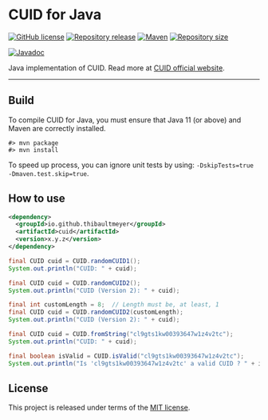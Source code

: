 # CUID for Java

[![GitHub license](https://img.shields.io/badge/license-MIT-blue.svg?logo=github)](https://raw.githubusercontent.com/thibaultmeyer/cuid-java/master/LICENSE)
[![Repository release](https://img.shields.io/github/v/release/thibaultmeyer/cuid-java?logo=github)](https://github.com/thibaultmeyer/cuid-java/releases)
[![Maven](https://img.shields.io/maven-central/v/io.github.thibaultmeyer/cuid.svg?logo=apache-maven)](https://search.maven.org/artifact/io.github.thibaultmeyer/cuid)
[![Repository size](https://img.shields.io/github/repo-size/thibaultmeyer/cuid-java.svg?logo=git)](https://github.com/thibaultmeyer/cuid-java)

[![Javadoc](https://javadoc.io/badge2/io.github.thibaultmeyer/cuid/javadoc.svg)](https://javadoc.io/doc/io.github.thibaultmeyer/cuid)

Java implementation of CUID. Read more at <a href="https://usecuid.org/">CUID official website</a>.
*****


## Build
To compile CUID for Java, you must ensure that Java 11 (or above) and Maven are correctly
installed.

    #> mvn package
    #> mvn install

To speed up process, you can ignore unit tests by using: `-DskipTests=true -Dmaven.test.skip=true`.



## How to use

```xml
<dependency>
  <groupId>io.github.thibaultmeyer</groupId>
  <artifactId>cuid</artifactId>
  <version>x.y.z</version>
</dependency>
```

```java
final CUID cuid = CUID.randomCUID1();
System.out.println("CUID: " + cuid);
```

```java
final CUID cuid = CUID.randomCUID2();
System.out.println("CUID (Version 2): " + cuid);
```

```java
final int customLength = 8;  // Length must be, at least, 1
final CUID cuid = CUID.randomCUID2(customLength);
System.out.println("CUID (Version 2): " + cuid);
```

```java
final CUID cuid = CUID.fromString("cl9gts1kw00393647w1z4v2tc");
System.out.println("CUID: " + cuid);
```

```java
final boolean isValid = CUID.isValid("cl9gts1kw00393647w1z4v2tc");
System.out.println("Is 'cl9gts1kw00393647w1z4v2tc' a valid CUID ? " + isValid);
```


## License
This project is released under terms of the [MIT license](https://raw.githubusercontent.com/thibaultmeyer/cuid-java/master/LICENSE).
